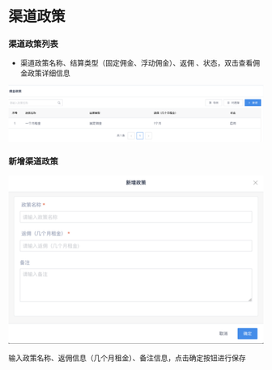 # 渠道政策

### 渠道政策列表

* 渠道政策名称、结算类型（固定佣金、浮动佣金）、返佣 、状态，双击查看佣金政策详细信息

![](../../../.gitbook/assets/image%20%281%29.png)

### 新增渠道政策

![](../../../.gitbook/assets/image%20%282%29.png)

输入政策名称、返佣信息（几个月租金）、备注信息，点击确定按钮进行保存



